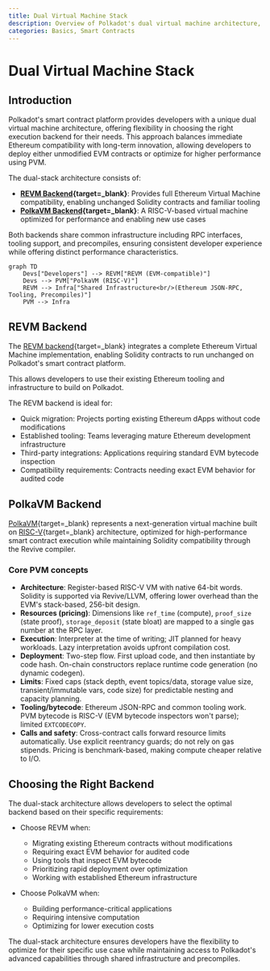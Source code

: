 ```yaml
---
title: Dual Virtual Machine Stack
description: Overview of Polkadot's dual virtual machine architecture, offering flexibility in choosing the right execution backend for developers.
categories: Basics, Smart Contracts
---
```


# Dual Virtual Machine Stack

## Introduction

Polkadot's smart contract platform provides developers with a unique dual virtual machine architecture, offering flexibility in choosing the right execution backend for their needs. This approach balances immediate Ethereum compatibility with long-term innovation, allowing developers to deploy either unmodified EVM contracts or optimize for higher performance using PVM.

The dual-stack architecture consists of:

- **[REVM Backend](#revm-backend){target=\_blank}**: Provides full Ethereum Virtual Machine compatibility, enabling unchanged Solidity contracts and familiar tooling
- **[PolkaVM Backend](#polkavm-backend){target=\_blank}**: A RISC-V-based virtual machine optimized for performance and enabling new use cases

Both backends share common infrastructure including RPC interfaces, tooling support, and precompiles, ensuring consistent developer experience while offering distinct performance characteristics.

```mermaid
graph TD
    Devs["Developers"] --> REVM["REVM (EVM-compatible)"]
    Devs --> PVM["PolkaVM (RISC-V)"]
    REVM --> Infra["Shared Infrastructure<br/>(Ethereum JSON-RPC, Tooling, Precompiles)"]
    PVM --> Infra
```

## REVM Backend

The [REVM backend](https://github.com/bluealloy/revm){target=\_blank} integrates a complete Ethereum Virtual Machine implementation, enabling Solidity contracts to run unchanged on Polkadot's smart contract platform.

This allows developers to use their existing Ethereum tooling and infrastructure to build on Polkadot.

The REVM backend is ideal for:

- Quick migration: Projects porting existing Ethereum dApps without code modifications
- Established tooling: Teams leveraging mature Ethereum development infrastructure
- Third-party integrations: Applications requiring standard EVM bytecode inspection
- Compatibility requirements: Contracts needing exact EVM behavior for audited code

## PolkaVM Backend

[PolkaVM](https://github.com/paritytech/polkavm){target=\_blank} represents a next-generation virtual machine built on [RISC-V](https://en.wikipedia.org/wiki/RISC-V){target=\_blank} architecture, optimized for high-performance smart contract execution while maintaining Solidity compatibility through the Revive compiler.

### Core PVM concepts

- **Architecture**: Register-based RISC-V VM with native 64-bit words. Solidity is supported via Revive/LLVM, offering lower overhead than the EVM's stack-based, 256-bit design.
- **Resources (pricing)**: Dimensions like `ref_time` (compute), `proof_size` (state proof), `storage_deposit` (state bloat) are mapped to a single gas number at the RPC layer.
- **Execution**: Interpreter at the time of writing; JIT planned for heavy workloads. Lazy interpretation avoids upfront compilation cost.
- **Deployment**: Two-step flow. First upload code, and then instantiate by code hash. On-chain constructors replace runtime code generation (no dynamic codegen).
- **Limits**: Fixed caps (stack depth, event topics/data, storage value size, transient/immutable vars, code size) for predictable nesting and capacity planning.
- **Tooling/bytecode**: Ethereum JSON-RPC and common tooling work. PVM bytecode is RISC-V (EVM bytecode inspectors won't parse); limited `EXTCODECOPY`.
- **Calls and safety**: Cross-contract calls forward resource limits automatically. Use explicit reentrancy guards; do not rely on gas stipends. Pricing is benchmark-based, making compute cheaper relative to I/O.

## Choosing the Right Backend

The dual-stack architecture allows developers to select the optimal backend based on their specific requirements:

- Choose REVM when:

    - Migrating existing Ethereum contracts without modifications
    - Requiring exact EVM behavior for audited code
    - Using tools that inspect EVM bytecode
    - Prioritizing rapid deployment over optimization
    - Working with established Ethereum infrastructure

- Choose PolkaVM when:

    - Building performance-critical applications
    - Requiring intensive computation
    - Optimizing for lower execution costs

The dual-stack architecture ensures developers have the flexibility to optimize for their specific use case while maintaining access to Polkadot's advanced capabilities through shared infrastructure and precompiles.